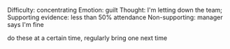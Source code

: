Difficulty:           concentrating
Emotion:              guilt
Thought:              I'm letting down the team; 
Supporting evidence:  less than 50% attendance
Non-supporting:       manager says I'm fine

do these at a certain time, regularly
bring one next time

